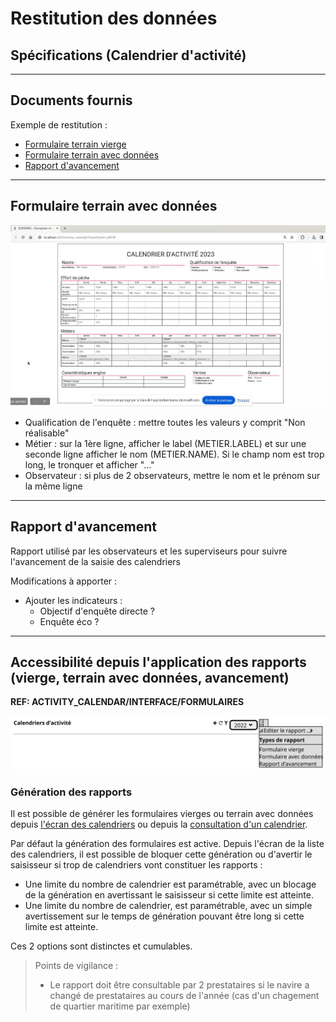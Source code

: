 # Restitution des données
## Spécifications (Calendrier d'activité)

---
## Documents fournis

Exemple de restitution :
- [Formulaire terrain vierge](/projects/activity-calendar/doc/Formulaire-terrain-vierge.png)
- [Formulaire terrain avec données](/projects/activity-calendar/doc/Formulaire-terrain-avec-données.png)
- [Rapport d'avancement](/projects/activity-calendar/doc/Rapport-avancement.png)

---
## Formulaire terrain avec données

![ui-activity-calendar-report](/projects/activity-calendar/doc/screenshots/Capture_rapport_engin_label.png)

- Qualification de l'enquête : mettre toutes les valeurs y comprit "Non réalisable"
- Métier : sur la 1ère ligne, afficher le label (METIER.LABEL) et sur une seconde ligne afficher le nom (METIER.NAME). Si le champ nom est trop long, le tronquer et afficher "..."
- Observateur : si plus de 2 observateurs, mettre le nom et le prénom sur la même ligne

--- 

## Rapport d'avancement

Rapport utilisé par les observateurs et les superviseurs pour suivre l'avancement de la saisie des calendriers

Modifications à apporter :
 * Ajouter les indicateurs :
   * Objectif d'enquête directe ?
   * Enquête éco ?

---

## Accessibilité depuis l'application des rapports (vierge, terrain avec données, avancement)

**REF: ACTIVITY_CALENDAR/INTERFACE/FORMULAIRES**

![ui-activity-calendar-report-activation](/projects/activity-calendar/spe/images/activity-calendar-reports-activation.svg)

### Génération des rapports

Il est possible de générer les formulaires vierges ou terrain avec données depuis [l'écran des calendriers](/projects/activity-calendar/spe/collecte_de_donnees.md#calendriers-dactivité) ou depuis la [consultation d'un calendrier](/projects/activity-calendar/spe/collecte_de_donnees.md##calendrier-dactivité--général).

Par défaut la génération des formulaires est active. Depuis l'écran de la liste des calendriers, il est possible de bloquer cette génération ou d'avertir le saisisseur si trop de calendriers vont constituer les rapports :
- Une limite du nombre de calendrier est paramétrable, avec un blocage de la génération en avertissant le saisisseur si cette limite est atteinte.
- Une limite du nombre de calendrier, est paramétrable, avec un simple avertissement sur le temps de génération pouvant être long si cette limite est atteinte.

Ces 2 options sont distinctes et cumulables.

> Points de vigilance :
> - Le rapport doit être consultable par 2 prestataires si le navire a changé de prestataires au cours de l'année (cas d'un chagement de quartier maritime par exemple)